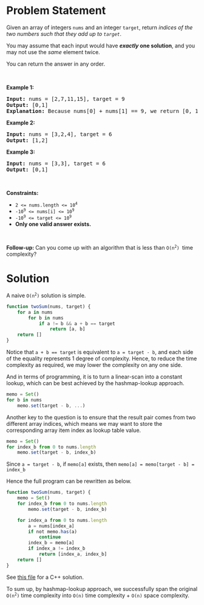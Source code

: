# Problem Statement

<p>Given an array of integers <code>nums</code>&nbsp;and an integer <code>target</code>, return <em>indices of the two numbers such that they add up to <code>target</code></em>.</p>

<p>You may assume that each input would have <strong><em>exactly</em> one solution</strong>, and you may not use the <em>same</em> element twice.</p>

<p>You can return the answer in any order.</p>

<p>&nbsp;</p>
<p><strong>Example 1:</strong></p>

<pre>
<strong>Input:</strong> nums = [2,7,11,15], target = 9
<strong>Output:</strong> [0,1]
<strong>Explanation:</strong> Because nums[0] + nums[1] == 9, we return [0, 1].
</pre>

<p><strong>Example 2:</strong></p>

<pre>
<strong>Input:</strong> nums = [3,2,4], target = 6
<strong>Output:</strong> [1,2]
</pre>

<p><strong>Example 3:</strong></p>

<pre>
<strong>Input:</strong> nums = [3,3], target = 6
<strong>Output:</strong> [0,1]
</pre>

<p>&nbsp;</p>
<p><strong>Constraints:</strong></p>

<ul>
	<li><code>2 &lt;= nums.length &lt;= 10<sup>4</sup></code></li>
	<li><code>-10<sup>9</sup> &lt;= nums[i] &lt;= 10<sup>9</sup></code></li>
	<li><code>-10<sup>9</sup> &lt;= target &lt;= 10<sup>9</sup></code></li>
	<li><strong>Only one valid answer exists.</strong></li>
</ul>

<p>&nbsp;</p>
<strong>Follow-up:&nbsp;</strong>Can you come up with an algorithm that is less than&nbsp;<code>O(n<sup>2</sup>)&nbsp;</code>time complexity?

# Solution

A naive <code>O(n<sup>2</sup>)</code> solution is simple. 
```typescript
function twoSum(nums, target) {
    for a in nums
        for b in nums
            if a != b && a + b == target
                return [a, b]
    return []
}
```

<!-- To reduce the time complexity, 
we may use the hash-map lookup approach. -->

Notice that `a + b == target` is equivalent to `a = target - b`, and each side of the equality represents 1 degree of complexity. Hence, to reduce the time complexity as required, we may lower the complexity on any one side.

And in terms of programming, it is to turn a linear-scan into a constant lookup, which can be best achieved by the hashmap-lookup approach.

```typescript
memo = Set()
for b in nums
    memo.set(target - b, ...)
```

Another key to the question 
is to ensure that the result pair comes from two different array indices, which means we may want to store the corresponding array item index as lookup table value.

```typescript
memo = Set()
for index_b from 0 to nums.length
    memo.set(target - b, index_b)
```

Since `a = target - b`, if `memo[a]` exists,
then `memo[a] = memo[target - b] = index_b`

Hence the full program can be rewritten as below.

```typescript
function twoSum(nums, target) {
    memo = Set()
    for index_b from 0 to nums.length
        memo.set(target - b, index_b)

    for index_a from 0 to nums.length
        a = nums[index_a]
        if not memo.has(a)
            continue
        index_b = memo[a]
        if index_a != index_b
            return [index_a, index_b]
    return []
}
```

See [this file](./solution-1.cpp) for a C++ solution.

To sum up, by hashmap-lookup approach, 
we successfully span the original <code>O(n<sup>2</sup>)</code> time complexity into <code>O(n)</code> time complexity + <code>O(n)</code> space complexity.
